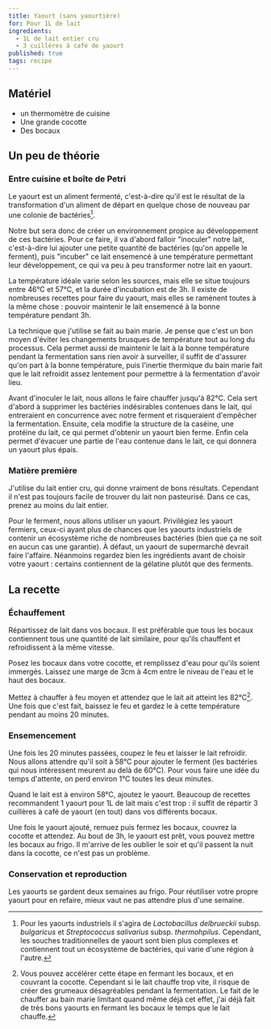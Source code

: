 ```yaml
---
title: Yaourt (sans yaourtière)
for: Pour 1L de lait
ingredients:
  - 1L de lait entier cru
  - 3 cuillères à café de yaourt
published: true
tags: recipe
---
```


## Matériel

- un thermomètre de cuisine
- Une grande cocotte
- Des bocaux

## Un peu de théorie

### Entre cuisine et boîte de Petri

Le yaourt est un aliment fermenté, c'est-à-dire qu'il est le résultat de la
transformation d'un aliment de départ en quelque chose de nouveau par une
colonie de bactéries[^1].

Notre but sera donc de créer un environnement
propice au développement de ces bactéries. Pour ce faire,
il va d'abord falloir "inoculer" notre lait, c'est-à-dire lui ajouter une petite
quantité de bactéries (qu'on appelle le ferment), puis "incuber" ce lait
ensemencé à une température permettant leur développement, ce qui
va peu à peu transformer notre lait en yaourt.

[^1]: Pour les yaourts industriels il s'agira de _Lactobacillus delbrueckii_ subsp. _bulgaricus_ et _Streptococcus salivarius_ subsp. _thermohpilus_. Cependant, les souches traditionnelles de yaourt sont bien plus complexes et contiennent tout un écosystème de bactéries, qui varie d'une région à l'autre.

La température idéale varie selon les sources, mais elle se situe toujours entre
46°C et 57°C, et la durée d'incubation est de 3h. Il existe de nombreuses
recettes pour faire du yaourt, mais elles se ramènent toutes à la même chose :
pouvoir maintenir le lait ensemencé à la bonne température pendant 3h.

La technique que j'utilise se fait au bain marie. Je pense que c'est un bon moyen
d'éviter les changements brusques de température tout au long du processus. Cela
permet aussi de maintenir le lait à la bonne température pendant la fermentation
sans rien avoir à surveiller, il suffit de d'assurer qu'on part à la bonne
température, puis l'inertie thermique du bain marie fait que le lait refroidit
assez lentement pour permettre à la fermentation d'avoir lieu.

Avant d'inoculer le lait, nous allons le faire chauffer jusqu'à 82°C. Cela sert
d'abord à supprimer les bactéries indésirables contenues dans le lait, qui
entreraient en concurrence avec notre ferment et risqueraient d'empêcher la
fermentation. Ensuite, cela modifie la structure de la caséine, une protéine du
lait, ce qui permet d'obtenir un yaourt bien ferme. Enfin cela permet d'évacuer
une partie de l'eau contenue dans le lait, ce qui donnera un yaourt plus épais.

### Matière première

J'utilise du lait entier cru, qui donne vraiment de bons résultats. Cependant il
n'est pas toujours facile de trouver du lait non pasteurisé. Dans ce cas, prenez
au moins du lait entier.

Pour le ferment, nous allons utiliser un yaourt. Privilégiez les yaourt
fermiers, ceux-ci ayant plus de chances que les yaourts industriels de
contenir un écosystème riche de nombreuses bactéries (bien que ça ne soit
en aucun cas une garantie). À défaut, un yaourt de supermarché devrait faire
l'affaire. Néanmoins regardez bien les ingrédients avant de choisir votre yaourt
: certains contiennent de la gélatine plutôt que des ferments.

## La recette

### Échauffement

Répartissez de lait dans vos bocaux. Il est préférable que tous les bocaux
contiennent tous une quantité de lait similaire, pour qu'ils chauffent et
refroidissent à la même vitesse.

Posez les bocaux dans votre cocotte, et remplissez d'eau pour qu'ils
soient immergés. Laissez une marge de 3cm à 4cm entre le niveau de l'eau
et le haut des bocaux.

Mettez à chauffer à feu moyen et attendez que le lait ait atteint les
82°C[^2]. Une fois que c'est fait, baissez le feu et gardez le à cette
température pendant au moins 20 minutes.

[^2]: Vous pouvez accélérer cette étape en fermant les bocaux, et en couvrant la cocotte. Cependant si le lait chauffe trop vite, il risque de créer des grumeaux désagréables pendant la fermentation. Le fait de le chauffer au bain marie limitant quand même déjà cet effet, j'ai déjà fait de très bons yaourts en fermant les bocaux le temps que le lait chauffe.

### Ensemencement

Une fois les 20 minutes passées, coupez le feu et laisser le lait refroidir.
Nous allons attendre qu'il soit à 58°C pour ajouter le ferment (les bactéries
qui nous intéressent meurent au delà de 60°C). Pour vous faire une idée du
temps d'attente, on perd environ 1°C toutes les deux minutes.

Quand le lait est à environ 58°C, ajoutez le yaourt. Beaucoup de recettes
recommandent 1 yaourt pour 1L de lait mais c'est trop : il suffit de répartir 3
cuillères à café de yaourt (en tout) dans vos différents bocaux.

Une fois le yaourt ajouté, remuez puis fermez les bocaux, couvrez la cocotte
et attendez. Au bout de 3h, le yaourt est prêt, vous pouvez mettre les bocaux
au frigo. Il m'arrive de les oublier le soir et qu'il passent la nuit dans la
cocotte, ce n'est pas un problème.

### Conservation et reproduction

Les yaourts se gardent deux semaines au frigo. Pour réutiliser votre propre
yaourt pour en refaire, mieux vaut ne pas attendre plus d'une semaine.

